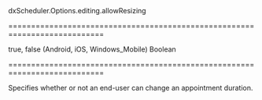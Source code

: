 <!--id-->dxScheduler.Options.editing.allowResizing<!--/id-->
===========================================================================
<!--default-->true, false (Android, iOS, Windows_Mobile)<!--/default-->
<!--type-->Boolean<!--/type-->
===========================================================================

<!--shortDescription-->
Specifies whether or not an end-user can change an appointment duration.
<!--/shortDescription-->

<!--fullDescription-->

<!--/fullDescription-->